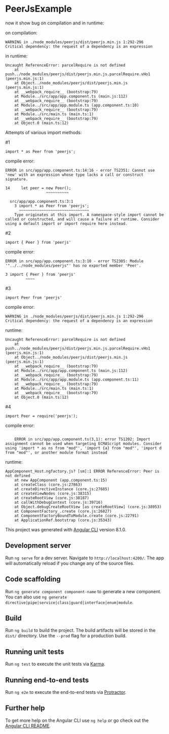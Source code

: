 # PeerJsExample

now it show bug on compilation and in runtime:

on compilation:

```
WARNING in ./node_modules/peerjs/dist/peerjs.min.js 1:292-296
Critical dependency: the request of a dependency is an expression
```

in runtime:

```
Uncaught ReferenceError: parcelRequire is not defined
    at push../node_modules/peerjs/dist/peerjs.min.js.parcelRequire.vHo1 (peerjs.min.js:1)
    at Object../node_modules/peerjs/dist/peerjs.min.js (peerjs.min.js:1)
    at __webpack_require__ (bootstrap:79)
    at Module../src/app/app.component.ts (main.js:112)
    at __webpack_require__ (bootstrap:79)
    at Module../src/app/app.module.ts (app.component.ts:10)
    at __webpack_require__ (bootstrap:79)
    at Module../src/main.ts (main.ts:1)
    at __webpack_require__ (bootstrap:79)
    at Object.0 (main.ts:12)
```


Attempts of various import methods:

#1
```
import * as Peer from 'peerjs';
```
compile error:
```
ERROR in src/app/app.component.ts:14:16 - error TS2351: Cannot use 'new' with an expression whose type lacks a call or construct signature.

14     let peer = new Peer();
                  ~~~~~~~~~~

  src/app/app.component.ts:3:1
    3 import * as Peer from 'peerjs';
      ~~~~~~~~~~~~~~~~~~~~~~~~~~~~~~~
    Type originates at this import. A namespace-style import cannot be called or constructed, and will cause a failure at runtime. Consider using a default import or import require here instead.

```

#2

```
import { Peer } from 'peerjs'
```

compile error:

```
ERROR in src/app/app.component.ts:3:10 - error TS2305: Module '"../../node_modules/peerjs"' has no exported member 'Peer'.

3 import { Peer } from 'peerjs'
         ~~~~
```

#3

```
import Peer from 'peerjs'
```

compile error:

```
WARNING in ./node_modules/peerjs/dist/peerjs.min.js 1:292-296
Critical dependency: the request of a dependency is an expression

```

runtime:

```
Uncaught ReferenceError: parcelRequire is not defined
    at push../node_modules/peerjs/dist/peerjs.min.js.parcelRequire.vHo1 (peerjs.min.js:1)
    at Object../node_modules/peerjs/dist/peerjs.min.js (peerjs.min.js:1)
    at __webpack_require__ (bootstrap:79)
    at Module../src/app/app.component.ts (main.js:112)
    at __webpack_require__ (bootstrap:79)
    at Module../src/app/app.module.ts (app.component.ts:11)
    at __webpack_require__ (bootstrap:79)
    at Module../src/main.ts (main.ts:1)
    at __webpack_require__ (bootstrap:79)
    at Object.0 (main.ts:12)
```

#4

```
import Peer = require('peerjs');
```

compile error:

```

    ERROR in src/app/app.component.ts(3,1): error TS1202: Import assignment cannot be used when targeting ECMAScript modules. Consider using 'import * as ns from "mod"', 'import {a} from "mod"', 'import d from "mod"', or another module format instead

```

runtime:

```
AppComponent_Host.ngfactory.js? [sm]:1 ERROR ReferenceError: Peer is not defined
    at new AppComponent (app.component.ts:15)
    at createClass (core.js:27863)
    at createDirectiveInstance (core.js:27685)
    at createViewNodes (core.js:38315)
    at createRootView (core.js:38187)
    at callWithDebugContext (core.js:39716)
    at Object.debugCreateRootView [as createRootView] (core.js:38953)
    at ComponentFactory_.create (core.js:26827)
    at ComponentFactoryBoundToModule.create (core.js:22791)
    at ApplicationRef.bootstrap (core.js:35343)
```





This project was generated with [Angular CLI](https://github.com/angular/angular-cli) version 8.1.0.

## Development server

Run `ng serve` for a dev server. Navigate to `http://localhost:4200/`. The app will automatically reload if you change any of the source files.

## Code scaffolding

Run `ng generate component component-name` to generate a new component. You can also use `ng generate directive|pipe|service|class|guard|interface|enum|module`.

## Build

Run `ng build` to build the project. The build artifacts will be stored in the `dist/` directory. Use the `--prod` flag for a production build.

## Running unit tests

Run `ng test` to execute the unit tests via [Karma](https://karma-runner.github.io).

## Running end-to-end tests

Run `ng e2e` to execute the end-to-end tests via [Protractor](http://www.protractortest.org/).

## Further help

To get more help on the Angular CLI use `ng help` or go check out the [Angular CLI README](https://github.com/angular/angular-cli/blob/master/README.md).

